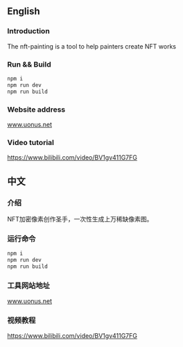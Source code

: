 ## English

### Introduction

The nft-painting is a tool to help painters create NFT works

### Run && Build

```javascript
npm i
npm run dev
npm run build
```
### Website address

www.uonus.net

### Video tutorial

https://www.bilibili.com/video/BV1gv411G7FG

## 中文

### 介绍

NFT加密像素创作圣手，一次性生成上万稀缺像素图。


### 运行命令

```javascript
npm i 
npm run dev
npm run build
```
### 工具网站地址

www.uonus.net

### 视频教程

https://www.bilibili.com/video/BV1gv411G7FG
